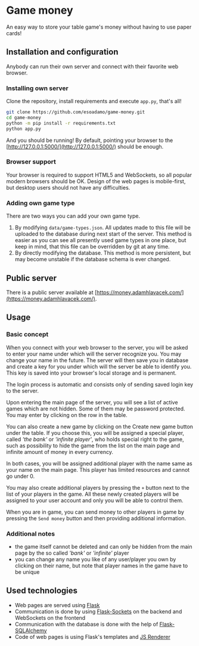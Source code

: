 # Game money

An easy way to store your table game's money without having to use paper cards!

## Installation and configuration

Anybody can run their own server and connect with their favorite web browser.

### Installing own server

Clone the repository, install requirements and execute `app.py`, that's all!

```bash
git clone https://github.com/esoadamo/game-money.git
cd game-money
python -m pip install -r requirements.txt
python app.py
```

And you should be running! By default, pointing your browser to the [http://127.0.0.1:5000/](http://127.0.0.1:5000/) should be enough.

### Browser support

Your browser is required to support HTML5 and WebSockets, so all popular modern browsers should be OK. Design of the web pages is mobile-first, but desktop users should not have any difficulties.

### Adding own game type

There are two ways you can add your own game type.

1. By modifying `data/game-types.json`. All updates made to this file will be uploaded to the database during next start of the server. This method is easier as you can see all presently used game types in one place, but keep in mind, that this file can be overridden by git at any time.
2. By directly modifying the database. This method is more persistent, but may become unstable if the database schema is ever changed.

## Public server

There is a public server available at [https://money.adamhlavacek.com/](https://money.adamhlavacek.com/).

## Usage

### Basic concept

When you connect with your web browser to the server, you will be asked to enter your name under which will the server recognize you. You may change your name in the future. The server will then save you in database and create a key for you under which will the server be able to identify you. This key is saved into your browser's local storage and is permanent.

The login process is automatic and consists only of sending saved login key to the server.

Upon entering the main page of the server, you will see a list of active games which are not hidden. Some of them may be password protected. You may enter by clicking on the row in the table.

You can also create a new game by clicking on the Create new game button under the table. If you choose this, you will be assigned a special player, called *'the bank'* or *'infinite player'*, who holds special right to the game, such as possibility to hide the game from the list on the main page and infinite amount of money in every currency.

In both cases, you will be assigned additional player with the name same as your name on the main page. This player has limited resources and cannot go under 0.

You may also create additional players by pressing the `+` button next to the list of your players in the game. All these newly created players will be assigned to your user account and only you will be able to control them.

When you are in game, you can send money to other players in game by pressing the `Send money` button and then providing additional information.

### Additional notes

- the game itself cannot be deleted and can only be hidden from the main page by the so called *'bank'* or *'infinite'* player
- you can change any name you like of any user/player you own by clicking on their name, but note that player names in the game have to be unique

## Used technologies

- Web pages are served using [Flask](https://palletsprojects.com/p/flask/)
- Communication is done by using [Flask-Sockets](https://github.com/heroku-python/flask-sockets) on the backend and WebSockets on the frontend
- Communication with the database is done with the help of [Flask-SQLAlchemy](https://flask-sqlalchemy.palletsprojects.com/en/2.x/)
- Code of web pages is using Flask's templates and [JS Renderer](https://github.com/esoadamo/game-money/blob/master/static/scripts/renderer.js)